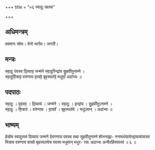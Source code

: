 +++
title = "०६ स्वादुः पवस्व"

+++
## अधिमन्त्रम्
पवमानः सोमः। वेनो भार्गवः। जगती।

## मन्त्रः
स्वा॒दुः प॑वस्व दि॒व्याय॒ जन्म॑ने स्वा॒दुरिन्द्रा॑य सु॒हवी॑तुनाम्ने ।  
स्वा॒दुर्मि॒त्राय॒ वरु॑णाय वा॒यवे॒ बृह॒स्पत॑ये॒ मधु॑माँ॒ अदा॑भ्यः ॥

## पदपाठः
स्वा॒दुः । प॒व॒स्व॒ । दि॒व्याय॑ । जन्म॑ने । स्वा॒दुः । इन्द्रा॑य । सु॒हवी॑तुऽनाम्ने ।  
स्वा॒दुः । मि॒त्राय॑ । वरु॑णाय । वा॒यवे॑ । बृह॒स्पत॑ये । मधु॑ऽमान् । अदा॑भ्यः ॥

## भाष्यम्
हेसोम स्वादुस्त्वं दिव्याय जन्मने देवगणाय पवस्व तथा सुहवीतुनाम्ने शोभनाह्वा- ननामधेयायेन्द्रायत्वंपवस्व मित्राय वरुणाय वायवे बृहस्पतयेच पवस्व मधुमान् मधुर- रसः अदाभ्यः अन्यैरहिंस्यस्त्वं ॥ ६ ॥